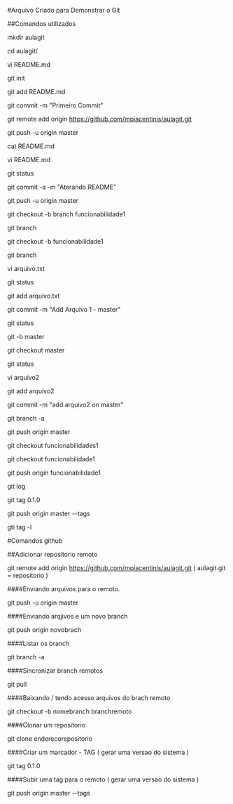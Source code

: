 #Arquivo Criado para Demonstrar o Git 

##Comandos utilizados

mkdir aulagit

cd aulagit/

vi README.md

git init

git add README.md

git commit -m "Primeiro Commit"

git remote add origin https://github.com/mpiacentinis/aulagit.git

git push -u origin master

cat README.md 

vi README.md 

git status

git commit -a -m "Aterando README"

git push -u origin master

git checkout -b branch funcionabilidade1

git branch

git checkout -b funcionabilidade1

git branch

vi arquivo.txt

git status

git add arquivo.txt 

git commit -m "Add Arquivo 1 - master"

git status

git -b master

git checkout master

git status

vi arquivo2

git add arquivo2 

git commit -m "add arquivo2 on master"

git branch -a

git push origin master

git checkout funcionabilidades1

git checkout funcionabilidade1

git push origin funcionabilidade1

git log

git tag 0.1.0 

git push origin master --tags

gti tag -l




#Comandos github


##Adicionar repositorio remoto

git remote add origin https://github.com/mpiacentinis/aulagit.git ( aulagit.git = repositorio )

####Enviando arquivos para o remoto.

git push -u origin master

####Enviando arqjivos e um novo branch

git push origin novobrach 


####Listar os branch 

git branch -a

####Sincronizar  branch remotos

git pull

####Baixando / tendo acesso arquivos do brach remoto

git checkout -b nomebranch branchremoto


####Clonar um repositorio

git clone enderecorepositorio


####Criar um marcador - TAG ( gerar uma versao do sistema )

git tag 0.1.0 

####Subir uma tag para o remoto ( gerar uma versao do sistema )

git push origin master --tags

